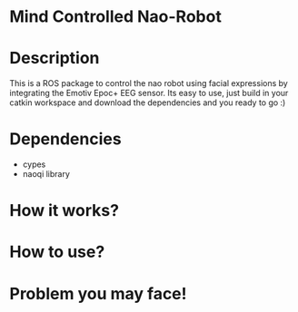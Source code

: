 # Mind Controlled Nao-Robot

# Description
This is a ROS package to control the nao robot using facial expressions by integrating the Emotiv Epoc+ EEG sensor. Its easy to use, just build in your catkin workspace and download the dependencies and you ready to go :)

# Dependencies
- cypes
- naoqi library

# How it works?
# How to use?

# Problem you may face!
